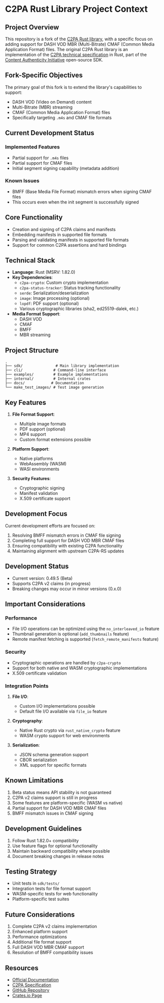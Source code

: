 # C2PA Rust Library Project Context

## Project Overview
This repository is a fork of the [C2PA Rust library](https://github.com/contentauth/c2pa-rs), with a specific focus on adding support for DASH VOD MBR (Multi-Bitrate) CMAF (Common Media Application Format) files. The original C2PA Rust library is an implementation of the [C2PA technical specification](https://c2pa.org/specifications/specifications/2.1/specs/C2PA_Specification.html) in Rust, part of the [Content Authenticity Initiative](https://contentauthenticity.org) open-source SDK.

## Fork-Specific Objectives
The primary goal of this fork is to extend the library's capabilities to support:
- DASH VOD (Video on Demand) content
- Multi-Bitrate (MBR) streaming
- CMAF (Common Media Application Format) files
- Specifically targeting `.m4s` and CMAF file formats

## Current Development Status
### Implemented Features
- Partial support for `.m4s` files
- Partial support for CMAF files
- Initial segment signing capability (metadata addition)

### Known Issues
- BMFF (Base Media File Format) mismatch errors when signing CMAF files
- This occurs even when the init segment is successfully signed

## Core Functionality
- Creation and signing of C2PA claims and manifests
- Embedding manifests in supported file formats
- Parsing and validating manifests in supported file formats
- Support for common C2PA assertions and hard bindings

## Technical Stack
- **Language**: Rust (MSRV: 1.82.0)
- **Key Dependencies**:
  - `c2pa-crypto`: Custom crypto implementation
  - `c2pa-status-tracker`: Status tracking functionality
  - `serde`: Serialization/deserialization
  - `image`: Image processing (optional)
  - `lopdf`: PDF support (optional)
  - Various cryptographic libraries (sha2, ed25519-dalek, etc.)
- **Media Format Support**:
  - DASH VOD
  - CMAF
  - BMFF
  - MBR streaming

## Project Structure
```
.
├── sdk/               # Main library implementation
├── cli/              # Command-line interface
├── examples/         # Example implementations
├── internal/         # Internal crates
├── docs/            # Documentation
└── make_test_images/ # Test image generation
```

## Key Features
1. **File Format Support**:
   - Multiple image formats
   - PDF support (optional)
   - MP4 support
   - Custom format extensions possible

2. **Platform Support**:
   - Native platforms
   - WebAssembly (WASM)
   - WASI environments

3. **Security Features**:
   - Cryptographic signing
   - Manifest validation
   - X.509 certificate support

## Development Focus
Current development efforts are focused on:
1. Resolving BMFF mismatch errors in CMAF file signing
2. Completing full support for DASH VOD MBR CMAF files
3. Ensuring compatibility with existing C2PA functionality
4. Maintaining alignment with upstream C2PA-RS updates

## Development Status
- Current version: 0.49.5 (Beta)
- Supports C2PA v2 claims (in progress)
- Breaking changes may occur in minor versions (0.x.0)

## Important Considerations

### Performance
- File I/O operations can be optimized using the `no_interleaved_io` feature
- Thumbnail generation is optional (`add_thumbnails` feature)
- Remote manifest fetching is supported (`fetch_remote_manifests` feature)

### Security
- Cryptographic operations are handled by `c2pa-crypto`
- Support for both native and WASM cryptographic implementations
- X.509 certificate validation

### Integration Points
1. **File I/O**:
   - Custom I/O implementations possible
   - Default file I/O available via `file_io` feature

2. **Cryptography**:
   - Native Rust crypto via `rust_native_crypto` feature
   - WASM crypto support for web environments

3. **Serialization**:
   - JSON schema generation support
   - CBOR serialization
   - XML support for specific formats

## Known Limitations
1. Beta status means API stability is not guaranteed
2. C2PA v2 claims support is still in progress
3. Some features are platform-specific (WASM vs native)
4. Partial support for DASH VOD MBR CMAF files
5. BMFF mismatch issues in CMAF signing

## Development Guidelines
1. Follow Rust 1.82.0+ compatibility
2. Use feature flags for optional functionality
3. Maintain backward compatibility where possible
4. Document breaking changes in release notes

## Testing Strategy
- Unit tests in `sdk/tests/`
- Integration tests for file format support
- WASM-specific tests for web functionality
- Platform-specific test suites

## Future Considerations
1. Complete C2PA v2 claims implementation
2. Enhanced platform support
3. Performance optimizations
4. Additional file format support
5. Full DASH VOD MBR CMAF support
6. Resolution of BMFF compatibility issues

## Resources
- [Official Documentation](https://opensource.contentauthenticity.org/docs/rust-sdk/)
- [C2PA Specification](https://c2pa.org/specifications/specifications/2.1/specs/C2PA_Specification.html)
- [GitHub Repository](https://github.com/contentauth/c2pa-rs)
- [Crates.io Page](https://crates.io/crates/c2pa) 